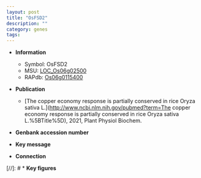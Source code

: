 ```yaml
---
layout: post
title: "OsFSD2"
description: ""
category: genes
tags: 
---
```


* **Information**  
    + Symbol: OsFSD2  
    + MSU: [LOC_Os06g02500](http://rice.uga.edu/cgi-bin/ORF_infopage.cgi?orf=LOC_Os06g02500)  
    + RAPdb: [Os06g0115400](https://rapdb.dna.affrc.go.jp/locus/?name=Os06g0115400)  

* **Publication**  
    + [The copper economy response is partially conserved in rice Oryza sativa L.](http://www.ncbi.nlm.nih.gov/pubmed?term=The copper economy response is partially conserved in rice Oryza sativa L.%5BTitle%5D), 2021, Plant Physiol Biochem.

* **Genbank accession number**  

* **Key message**  

* **Connection**  

[//]: # * **Key figures**  


